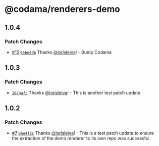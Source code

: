 # @codama/renderers-demo

## 1.0.4

### Patch Changes

- [#15](https://github.com/codama-idl/renderers-demo/pull/15) [`66be4db`](https://github.com/codama-idl/renderers-demo/commit/66be4db808a4eeee3c75a0437858946a8345ea4f) Thanks [@lorisleiva](https://github.com/lorisleiva)! - Bump Codama

## 1.0.3

### Patch Changes

- [`2874afc`](https://github.com/codama-idl/renderers-demo/commit/2874afccd5c51e034f8ebdd94ea18f8ca4ba4913) Thanks [@lorisleiva](https://github.com/lorisleiva)! - This is another test patch update.

## 1.0.2

### Patch Changes

- [#7](https://github.com/codama-idl/renderers-demo/pull/7) [`06e4f2c`](https://github.com/codama-idl/renderers-demo/commit/06e4f2c05943a857ec21f69be5980457400d3320) Thanks [@lorisleiva](https://github.com/lorisleiva)! - This is a test patch update to ensure the extraction of the demo renderer to its own repo was successful.
